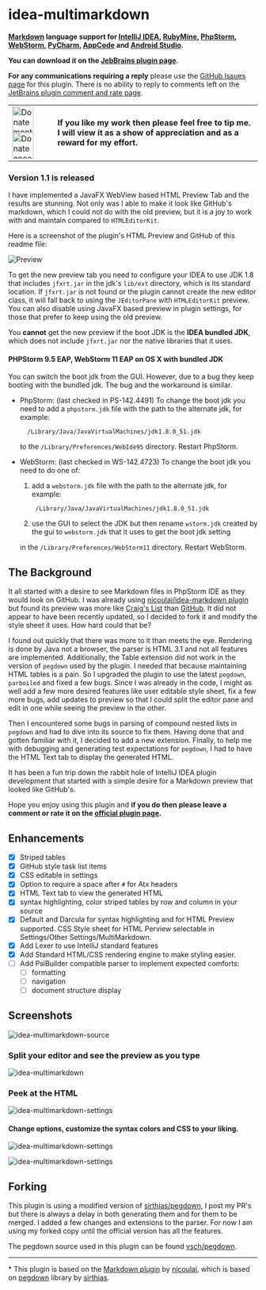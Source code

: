idea-multimarkdown
==================

**[Markdown](http://daringfireball.net/projects/markdown) language support for [IntelliJ IDEA](http://www.jetbrains.com/idea), [RubyMine](http://www.jetbrains.com/ruby), [PhpStorm](http://www.jetbrains.com/phpstorm), [WebStorm](http://www.jetbrains.com/webstorm), [PyCharm](http://www.jetbrains.com/pycharm), [AppCode](http://www.jetbrains.com/objc) and [Android Studio](http://developer.android.com/sdk/installing/studio.html).**

**You can download it on the [JebBrains plugin page](https://plugins.jetbrains.com/plugin?pr=&pluginId=7896).**

**For any communications requiring a reply** please use the [GitHub Issues page](https://github.com/vsch/idea-multimarkdown/issues) for this plugin. There is no ability to reply to comments left on the [JetBrains plugin comment and rate page](https://plugins.jetbrains.com/plugin/writeComment?pr=&pluginId=7896).   


<table>
  <tr><td><a href="http://flattr.com/thing/4603764/vschidea-multimarkdown-on-GitHub" title="Donate monthly to vsch using Flattr"><img src="https://raw.githubusercontent.com/vsch/idea-multimarkdown/master/assets/images/flattr-tips.png" border="0" width="43" height="53" alt="Donate monthly to vsch using Flattr" /></a>
    <a href="https://www.paypal.com/cgi-bin/webscr?cmd=_s-xclick&hosted_button_id=NR7DAGTC8CXLU" title="Donate once-off to vsch using Paypal"><img src="https://raw.githubusercontent.com/vsch/idea-multimarkdown/master/assets/images/paypal-tips.png" border="0" width="43" height="53" alt="Donate once-off to vsch using Paypal" /></a></td>
    <td><b>If you like my work then please feel free to tip me.<br>I will view it as a show of appreciation and as a reward for my effort.</b></td>
  </tr>
</table>


### Version 1.1 is released

I have implemented a JavaFX WebView based HTML Preview Tab and the results are stunning. Not only was I able to make it look like GitHub's markdown, which I could not do with the old preview, but it is a joy to work with and maintain compared to `HTMLEditorKit`. 

Here is a screenshot of the plugin's HTML Preview and GitHub of this readme file: 

![Preview](https://raw.githubusercontent.com/vsch/idea-multimarkdown/master/assets/images/ScreenShot_jfx_webview.png)

To get the new preview tab you need to configure your IDEA to use JDK 1.8 that includes `jfxrt.jar` in the jdk's `lib/ext` directory, which is its standard location. If `jfxrt.jar` is not found or the plugin cannot create the new editor class, it will fall back to using the `JEditorPane` with `HTMLEditorKit` preview. You can also disable using JavaFX based preview in plugin settings, for those that prefer to keep using the old preview.

You **cannot** get the new preview if the boot JDK is the **IDEA bundled JDK**, which does not include `jfxrt.jar` nor the native libraries that it uses. 

#### PHPStorm 9.5 EAP, WebStorm 11 EAP on OS X with bundled JDK

You can switch the boot jdk from the GUI. However, due to a bug they keep booting with the bundled jdk. The bug and the workaround is similar. 

- PhpStorm: (last checked in PS-142.4491) To change the boot jdk you need to add a `phpstorm.jdk` file with the path to the alternate jdk, for example:
 
        /Library/Java/JavaVirtualMachines/jdk1.8.0_51.jdk

    to the `/Library/Preferences/WebIde95` directory. Restart PhpStorm. 

- WebStorm: (last checked in WS-142.4723) To change the boot jdk you need to do one of:
    1. add a `webstorm.jdk` file with the path to the alternate jdk, for example: 
    
            /Library/Java/JavaVirtualMachines/jdk1.8.0_51.jdk

    2. use the GUI to select the JDK but then rename `wstorm.jdk` created by the gui to `webstorm.jdk` that it uses to get the boot jdk setting
 
    in the `/Library/Preferences/WebStorm11` directory. Restart WebStorm. 

The Background
--------------

It all started with a desire to see Markdown files in PhpStorm IDE as they would look on GitHub. I was already using [nicoulaj/idea-markdown plugin](https://github.com/nicoulaj/idea-markdown) but found its preview was more like [Craig's List](http://montreal.en.craigslist.ca/) than [GitHub](https://github.com/vsch/laravel-translation-manager). It did not appear to have been recently updated, so I decided to fork it and modify the style sheet it uses. How hard could that be?

I found out quickly that there was more to it than meets the eye. Rendering is done by Java not a browser, the parser is HTML 3.1 and not all features are implemented. Additionally, the Table extension did not work in the version of `pegdown` used by the plugin. I needed that because maintaining HTML tables is a pain. So I upgraded the plugin to use the latest `pegdown`, `parboiled` and fixed a few bugs. Since I was already in the code, I might as well add a few more desired features like user editable style sheet, fix a few more bugs, add updates to preview so that I could split the editor pane and edit in one while seeing the preview in the other.

Then I encountered some bugs in parsing of compound nested lists in `pegdown` and had to dive into its source to fix them. Having done that and gotten familiar with it, I decided to add a new extension. Finally, to help me with debugging and generating test expectations for `pegdown`, I had to have the HTML Text tab to display the generated HTML.

It has been a fun trip down the rabbit hole of IntelliJ IDEA plugin development that started with a simple desire for a Markdown preview that looked like GitHub's.

Hope you enjoy using this plugin and **if you do then please leave a comment or rate it on the [official plugin page](https://plugins.jetbrains.com/plugin/writeComment?pr=&pluginId=7896).**

Enhancements
------------

- [x] Striped tables
- [x] GitHub style task list items
- [x] CSS editable in settings
- [x] Option to require a space after `#` for Atx headers
- [x] HTML Text tab to view the generated HTML
- [x] syntax highlighting, color striped tables by row and column in your source
- [x] Default and Darcula for syntax highlighting and for HTML Preview supported.
    CSS Style sheet for HTML Perview selectable in Settings/Other Settings/MultiMarkdown.
- [x] Add Lexer to use IntelliJ standard features
- [x] Add Standard HTML/CSS rendering engine to make styling easier.
- [ ] Add PsiBuilder compatible parser to implement expected comforts:
    - [ ] formatting
    - [ ] navigation
    - [ ] document structure display

Screenshots
-----------

![idea-multimarkdown-source](https://raw.githubusercontent.com/vsch/idea-multimarkdown/master/assets/images/ScreenShot_source_preview.png)

### Split your editor and see the preview as you type

![idea-multimarkdown](https://raw.githubusercontent.com/vsch/idea-multimarkdown/master/assets/images/ScreenShot_preview.png)

### Peek at the HTML

![idea-multimarkdown-settings](https://raw.githubusercontent.com/vsch/idea-multimarkdown/master/assets/images/ScreenShot_html.png)

#### Change options, customize the syntax colors and CSS to your liking.
![idea-multimarkdown-settings](https://raw.githubusercontent.com/vsch/idea-multimarkdown/master/assets/images/ScreenShot_color_settings.png)

![idea-multimarkdown-settings](https://raw.githubusercontent.com/vsch/idea-multimarkdown/master/assets/images/ScreenShot_settings.png)

Forking
-------

This plugin is using a modified version of [sirthias/pegdown](https://github.com/sirthias), I post my PR's but there is always a delay in both generating them and for them to be merged.
I added a few changes and extensions to the parser. For now I am using my forked copy until the official version has all the features. 

The pegdown source used in this plugin can be found [vsch/pegdown](https://github.com/vsch/pegdown/tree/develop).

---

\* This plugin is based on the [Markdown plugin](https://github.com/nicoulaj/idea-markdown) by [nicoulaj](https://github.com/nicoulaj), which is based on [pegdown](http://pegdown.org) library by [sirthias](https://github.com/sirthias).
     
